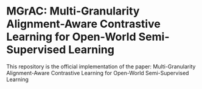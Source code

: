 # MGrAC: Multi-Granularity Alignment-Aware Contrastive Learning for Open-World Semi-Supervised Learning
This repository is the official implementation of the paper: Multi-Granularity Alignment-Aware Contrastive Learning for Open-World Semi-Supervised Learning
